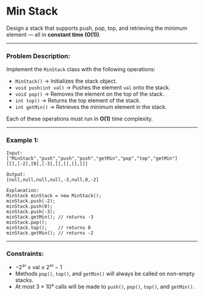 # Min Stack

Design a stack that supports push, pop, top, and retrieving the minimum element — all in **constant time (O(1))**.

---

### Problem Description:

Implement the `MinStack` class with the following operations:

- `MinStack()` → Initializes the stack object.
- `void push(int val)` → Pushes the element `val` onto the stack.
- `void pop()` → Removes the element on the top of the stack.
- `int top()` → Returns the top element of the stack.
- `int getMin()` → Retrieves the minimum element in the stack.

Each of these operations must run in **O(1)** time complexity.

---

### Example 1:

```
Input:
["MinStack","push","push","push","getMin","pop","top","getMin"]
[[],[-2],[0],[-3],[],[],[],[]]

Output:
[null,null,null,null,-3,null,0,-2]

Explanation:
MinStack minStack = new MinStack();
minStack.push(-2);
minStack.push(0);
minStack.push(-3);
minStack.getMin(); // returns -3
minStack.pop();
minStack.top();    // returns 0
minStack.getMin(); // returns -2
```

---

### Constraints:

- −2³¹ ≤ val ≤ 2³¹ − 1
- Methods `pop()`, `top()`, and `getMin()` will always be called on non-empty stacks.
- At most 3 × 10⁴ calls will be made to `push()`, `pop()`, `top()`, and `getMin()`.
